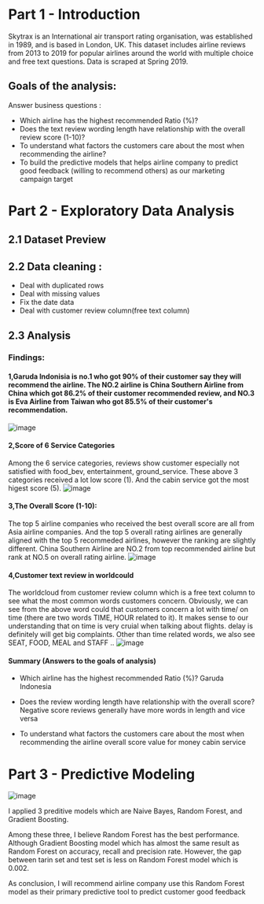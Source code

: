 # Part 1 - Introduction
Skytrax is an International air transport rating organisation, was established in 1989, and is based in London, UK. This dataset includes airline reviews from 2013 to 2019 for popular airlines around the world with multiple choice and free text questions. Data is scraped at Spring 2019.

## Goals of the analysis:
Answer business questions :
- Which airline has the highest recommended Ratio (%)?
- Does the text review wording length have relationship with the overall review score (1-10)?
- To understand what factors the customers care about the most when recommending the airline?
- To build the predictive models that helps airline company to predict good feedback (willing to recommend others) as our marketing campaign target

# Part 2 - Exploratory Data Analysis

## 2.1 Dataset Preview
## 2.2 Data cleaning :
- Deal with duplicated rows
- Deal with missing values
- Fix the date data
- Deal with customer review column(free text column)

## 2.3 Analysis
### Findings:
#### 1,Garuda Indonisia is no.1 who got 90% of their customer say they will recommend the airline. The NO.2 airline is China Southern Airline from China which got 86.2% of their customer recommended review, and NO.3 is Eva Airline from Taiwan who got 85.5% of their customer's recommendation.
![image](https://github.com/rachelsu88/Skytrax-Airline-Reviews-Analysis/assets/157779213/6b03eca4-6820-423a-b424-3ea7d935671b)


#### 2,Score of 6 Service Categories
Among the 6 service categories, reviews show customer especially not satisfied with food_bev, entertainment, ground_service. These above 3 categories received a lot low score (1). And the cabin service got the most higest score (5).
![image](https://github.com/rachelsu88/Skytrax-Airline-Reviews-Analysis/assets/157779213/d6f07bb7-dfa7-4284-86e0-82f65679090c)


#### 3,The Overall Score (1-10):
The top 5 airline companies who received the best overall score are all from Asia airline companies.
And the top 5 overall rating airlines are generally aligned with the top 5 recommeded airlines, however the ranking are slightly different. China Southern Airline are NO.2 from top recommended airline but rank at NO.5 on overall rating airline.
![image](https://github.com/rachelsu88/Skytrax-Airline-Reviews-Analysis/assets/157779213/dd71987d-c6ad-41ec-9224-8e88f187f9b9)


#### 4,Customer text review in worldcould
The worldcloud from customer review column which is a free text column to see what the most common words customers concern. Obviously, we can see from the above word could that customers concern a lot with time/ on time (there are two words TIME, HOUR related to it). It makes sense to our understanding that on time is very cruial when talking about flights. delay is definitely will get big complaints. Other than time related words, we also see SEAT, FOOD, MEAL and STAFF ..
![image](https://github.com/rachelsu88/Skytrax-Airline-Reviews-Analysis/assets/157779213/e8dd1a65-d363-40c5-83ae-234d4910145a)


#### Summary (Answers to the goals of analysis)
- Which airline has the highest recommended Ratio (%)?
Garuda Indonesia 

- Does the review wording length have relationship with the overall score?
Negative score reviews generally have more words in length and vice versa

- To understand what factors the customers care about the most when recommending the airline
overall score 
value for money
cabin service



# Part 3 - Predictive Modeling

![image](https://github.com/rachelsu88/Skytrax-Airline-Reviews-Analysis/assets/157779213/fef66f8f-aebf-4368-9a8d-b29ca1f11b17)

I applied 3 preditive models which are Naive Bayes, Random Forest, and Gradient Boosting. 

Among these three, I believe Random Forest has the best performance. Although Gradient Boosting model which has almost the same result as Random Forest on accuracy, recall and precision rate. However, the gap between tarin set and test set is less on Random Forest model which is 0.002.

As conclusion, I will recommend airline company use this Random Forest model as their primary predictive tool to predict customer good feedback


